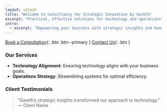 ```yaml
---
layout: splash
title: "Welcome to Consultancy for Strategic Innovation by Gareth"
excerpt: "Practical, effective solutions for technology and operations"
intro:
  - excerpt: 'Empowering your business with strategic insights and hands-on guidance.'
---
```


[Book a Consultation](https://yourcompany.simplybook.me){: .btn .btn--primary }
[Contact Us](#contact){: .btn }

### Our Services
- **Technology Alignment**: Ensuring technology aligns with your business goals.
- **Operations Strategy**: Streamlining systems for optimal efficiency.

### Client Testimonials
> "Gareth’s strategic insights transformed our approach to technology." — Client Name
